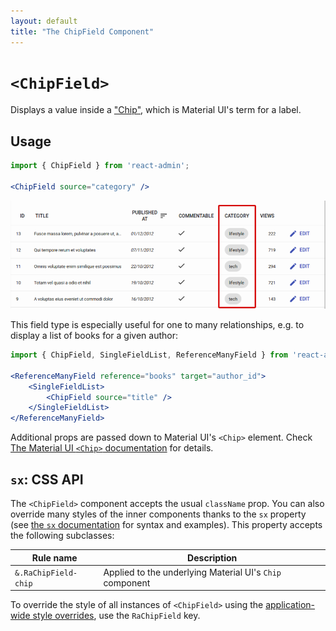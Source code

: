 ```yaml
---
layout: default
title: "The ChipField Component"
---
```


# `<ChipField>`

Displays a value inside a ["Chip"](https://mui.com/components/chips), which is Material UI's term for a label.

## Usage

```jsx
import { ChipField } from 'react-admin';

<ChipField source="category" />
```

![ChipField](./img/chip-field.png)

This field type is especially useful for one to many relationships, e.g. to display a list of books for a given author:

```jsx
import { ChipField, SingleFieldList, ReferenceManyField } from 'react-admin';

<ReferenceManyField reference="books" target="author_id">
    <SingleFieldList>
        <ChipField source="title" />
    </SingleFieldList>
</ReferenceManyField>
```

Additional props are passed down to Material UI's `<Chip>` element. Check [The Material UI `<Chip>` documentation](https://mui.com/material-ui/api/chip/) for details.

## `sx`: CSS API

The `<ChipField>` component accepts the usual `className` prop. You can also override many styles of the inner components thanks to the `sx` property (see [the `sx` documentation](./SX.md) for syntax and examples). This property accepts the following subclasses:

| Rule name            | Description                                              |
|----------------------|----------------------------------------------------------|
| `&.RaChipField-chip` | Applied to the underlying Material UI's `Chip` component |

To override the style of all instances of `<ChipField>` using the [application-wide style overrides](./AppTheme.md#theming-individual-components), use the `RaChipField` key.
